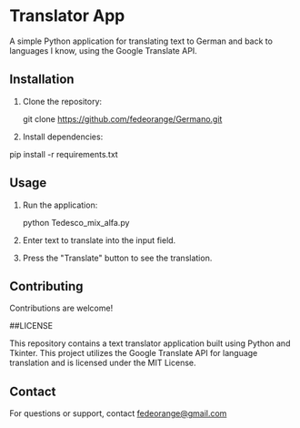 # Translator App

A simple Python application for translating text to German and back to languages I know, using the Google Translate API.

## Installation

1. Clone the repository:

   git clone https://github.com/fedeorange/Germano.git


3. Install dependencies:

 pip install -r requirements.txt

## Usage

1. Run the application:

   python Tedesco_mix_alfa.py

3. Enter text to translate into the input field.

4. Press the "Translate" button to see the translation.

## Contributing

Contributions are welcome!

##LICENSE

This repository contains a text translator application built using Python and Tkinter. This project utilizes the Google Translate API for language translation and is licensed under the MIT License.


## Contact

For questions or support, contact fedeorange@gmail.com
